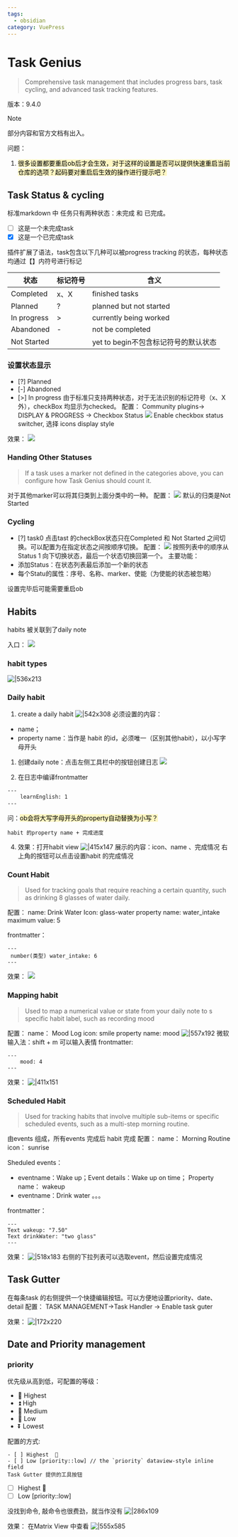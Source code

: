 ```yaml
---
tags:
  - obsidian
category: VuePress
---
```

# Task Genius
>Comprehensive task management that includes progress bars, task cycling, and advanced task tracking features.

<!-- more -->

版本：9.4.0
> [!note]
>部分内容和官方文档有出入。

问题： 
1. <mark style="background: #FFF3A3A6;">很多设置都要重启ob后才会生效，对于这样的设置是否可以提供快速重启当前仓库的选项？起码要对重启后生效的操作进行提示吧？</mark>

## Task Status & cycling
标准markdown 中 任务只有两种状态：未完成 和 已完成。
- [ ] 这是一个未完成task
- [x] 这是一个已完成task 

插件扩展了语法，task包含以下几种可以被progress tracking 的状态，每种状态均通过【】内符号进行标记

| 状态          | 标记符号 | 含义                       |
| ----------- | ---- | ------------------------ |
| Completed   | x、X  | finished tasks           |
| Planned     | ?    | planned but not started  |
| In progress | >    | currently being worked   |
| Abandoned   | -    | not be completed         |
| Not Started |      | yet to begin不包含标记符号的默认状态 |

### 设置状态显示
- [?] Planned
- [-] Abandoned
- [>] In progress
由于标准只支持两种状态，对于无法识别的标记符号（x、X外），checkBox 均显示为checked。
配置：
Community plugins-> DISPLAY & PROGRESS -> Checkbox Status
![](./attachments/Task%20Genius.webp)
	Enable checkbox status switcher, 选择 icons display style

效果：
![](./attachments/Task%20Genius-1.webp)

### Handing Other Statuses
> If a task uses a marker not defined in the categories above, you can configure how Task Genius should count it.

对于其他marker可以将其归类到上面分类中的一种。
配置：
![](./attachments/Task%20Genius-2.webp)
	默认的归类是Not Started

### Cycling 
- [?] task0
点击tast 的checkBox状态只在Completed 和 Not Started 之间切换。可以配置为在指定状态之间按顺序切换。
配置：
![](./attachments/Task%20Genius-3.webp)
按照列表中的顺序从Status 1 向下切换状态，最后一个状态切换回第一个。
主要功能：
- 添加Status：在状态列表最后添加一个新的状态
- 每个Statu的属性：序号、名称、marker、使能（为使能的状态被忽略）

设置完毕后可能需要重启ob


## Habits
habits 被关联到了daily note

入口：
![](./attachments/Task%20Genius-4.webp)
### habit types
![|536x213](./attachments/Task%20Genius-5.webp)

### Daily habit
1. create a daily habit
![|542x308](./attachments/Task%20Genius-6.webp)
必须设置的内容：
- name；
- property name：当作是 habit 的id，必须唯一（区别其他habit），以小写字母开头
1. 创建daily note：点击左侧工具栏中的按钮创建日志
![](./attachments/Task%20Genius-7.webp)
	
2. 在日志中编译frontmatter
```txt title="frontmatter"
---
	learnEnglish: 1
---
```
问：<mark style="background: #FFF3A3A6;">ob会将大写字母开头的property自动替换为小写？</mark>

	habit 的property name + 完成进度
4. 效果：打开habit view
![|415x147](./attachments/Task%20Genius-8.webp)
展示的内容：icon、name 、完成情况
右上角的按钮可以点击设置habit 的完成情况

### Count Habit
> Used for tracking goals that require reaching a certain quantity, such as drinking 8 glasses of water daily.

配置：
name: Drink Water
Icon: glass-water
property name: water_intake
maximum value: 5

frontmatter：
``` 
---
 number(类型) water_intake: 6
---
```

效果：
![](./attachments/Task%20Genius-9.webp)

### Mapping habit
> Used to map a numerical value or state from your daily note to s specific habit label, such as recording mood

配置：
name： Mood Log
icon: smile
property name: mood
![|557x192](./attachments/Task%20Genius-10.webp)
	微软输入法：shift + m 可以输入表情
frontmatter:
``` 
--- 
	mood: 4
---
```
效果：
![|411x151](./attachments/Task%20Genius-11.webp)


### Scheduled Habit
> Used for tracking habits that involve multiple sub-items or specific scheduled events, such as a multi-step morning routine.

由events 组成，所有events 完成后 habit 完成
配置：
name： Morning Routine
icon： sunrise

Sheduled  events：
- eventname：Wake up；Event details：Wake up on time； Property name： wakeup
- eventname：Drink water 。。。

frontmatter：
``` 
---
Text wakeup: "7.50"
Text drinkWater: "two glass"
---
```

效果：
![|518x183](./attachments/Task%20Genius-12.webp)
	右侧的下拉列表可以选取event，然后设置完成情况

## Task Gutter
在每条task 的右侧提供一个快捷编辑按钮。可以方便地设置priority、date、detail
配置：
TASK MANAGEMENT->Task Handler -> Enable task guter

效果：
![|172x220](./attachments/Task%20Genius-13.webp)

## Date and Priority management

### priority
 优先级从高到低，可配置的等级：
- 🔺 Highest
- ⏫ High
- 🔼 Medium
- 🔽 Low
- ⏬ Lowest

配置的方式:
``` 
- [ ] Highest  🔺
- [ ] Low [priority::low] // the `priority` dataview-style inline field
Task Gutter 提供的工具按钮
```
- [ ] Highest  🔺
- [ ] Low [priority::low]

没找到命令, 敲命令也很费劲，就当作没有
![|286x109](./attachments/Task%20Genius-14.webp)

效果：
在Matrix View 中查看
![|555x585](./attachments/Task%20Genius-15.webp)

